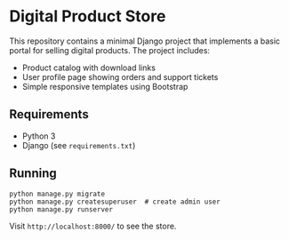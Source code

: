 # Digital Product Store

This repository contains a minimal Django project that implements a basic portal for selling digital products. The project includes:

- Product catalog with download links
- User profile page showing orders and support tickets
- Simple responsive templates using Bootstrap

## Requirements

- Python 3
- Django (see `requirements.txt`)

## Running

```
python manage.py migrate
python manage.py createsuperuser  # create admin user
python manage.py runserver
```

Visit `http://localhost:8000/` to see the store.
